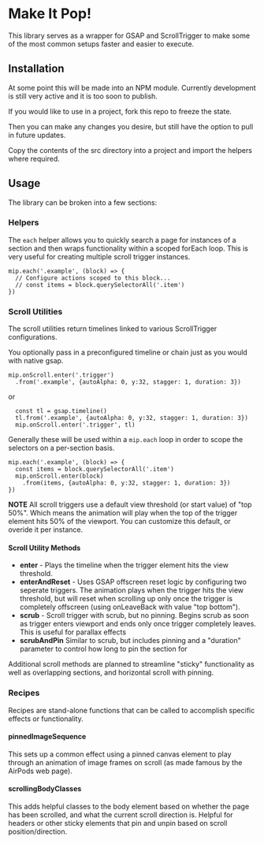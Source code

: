 # Make It Pop!

This library serves as a wrapper for GSAP and ScrollTrigger to make some of the most common setups faster and easier to execute.

## Installation

At some point this will be made into an NPM module. Currently development is still very active and it is too soon to publish.

If you would like to use in a project, fork this repo to freeze the state.

Then you can make any changes you desire, but still have the option to pull in future updates.

Copy the contents of the src directory into a project and import the helpers where required.

## Usage

The library can be broken into a few sections:

### Helpers

The `each` helper allows you to quickly search a page for instances of a section and then wraps functionality within a scoped forEach loop. This is very useful for creating multiple scroll trigger instances.

```
mip.each('.example', (block) => {
  // Configure actions scoped to this block...
  // const items = block.querySelectorAll('.item')
})
```

### Scroll Utilities

The scroll utilities return timelines linked to various ScrollTrigger configurations.

You optionally pass in a preconfigured timeline or chain just as you would with native gsap.

```
mip.onScroll.enter('.trigger')
  .from('.example', {autoAlpha: 0, y:32, stagger: 1, duration: 3})
```
or
```
  const tl = gsap.timeline()
  tl.from('.example', {autoAlpha: 0, y:32, stagger: 1, duration: 3})
  mip.onScroll.enter('.trigger', tl)
```

Generally these will be used within a `mip.each` loop in order to scope the selectors on a per-section basis.

```
mip.each('.example', (block) => {
  const items = block.querySelectorAll('.item')
  mip.onScroll.enter(block)
    .from(items, {autoAlpha: 0, y:32, stagger: 1, duration: 3})
})
```

**NOTE** All scroll triggers use a default view threshold (or start value) of "top 50%". Which means the animation will play when the top of the trigger element hits 50% of the viewport. You can customize this default, or overide it per instance. 

#### Scroll Utility Methods

- **enter** - Plays the timeline when the trigger element hits the view threshold. 
- **enterAndReset** - Uses GSAP offscreen reset logic by configuring two seperate triggers. The animation plays when the trigger hits the view threshold, but will reset when scrolling up only once the trigger is completely offscreen (using onLeaveBack with value "top bottom"). 
- **scrub** - Scroll trigger with scrub, but no pinning. Begins scrub as soon as trigger enters viewport and ends only once trigger completely leaves. This is useful for parallax effects
- **scrubAndPin** Similar to scrub, but includes pinning and a "duration" parameter to control how long to pin the section for

Additional scroll methods are planned to streamline "sticky" functionality as well as overlapping sections, and horizontal scroll with pinning.

### Recipes 

Recipes are stand-alone functions that can be called to accomplish specific effects or functionality.

#### pinnedImageSequence

This sets up a common effect using a pinned canvas element to play through an animation of image frames on scroll (as made famous by the AirPods web page). 

#### scrollingBodyClasses

This adds helpful classes to the body element based on whether the page has been scrolled, and what the current scroll direction is. Helpful for headers or other sticky elements that pin and unpin based on scroll position/direction.
